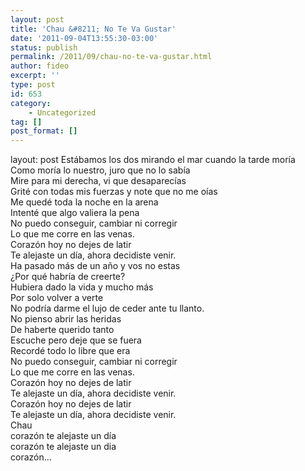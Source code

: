 ```yaml
---
layout: post
title: 'Chau &#8211; No Te Va Gustar'
date: '2011-09-04T13:55:30-03:00'
status: publish
permalink: /2011/09/chau-no-te-va-gustar.html
author: fideo
excerpt: ''
type: post
id: 653
category:
    - Uncategorized
tag: []
post_format: []
---
```

layout: post
<font style="position: absolute;overflow: hidden;height: 0;width: 0">[свети мина](http://ikoni.eu/ikoni)</font>Estábamos los dos mirando el mar cuando la tarde moría  
Como moría lo nuestro, juro que no lo sabía  
Mire para mi derecha, vi que desaparecías  
Grité con todas mis fuerzas y note que no me oías  
Me quedé toda la noche en la arena  
Intenté que algo valiera la pena  
No puedo conseguir, cambiar ni corregir  
Lo que me corre en las venas.  
Corazón hoy no dejes de latir  
Te alejaste un día, ahora decidiste venir.  
Ha pasado más de un año y vos no estas  
¿Por qué habría de creerte?  
Hubiera dado la vida y mucho más  
Por solo volver a verte  
No podría darme el lujo de ceder ante tu llanto.  
No pienso abrir las heridas  
De haberte querido tanto  
Escuche pero deje que se fuera  
Recordé todo lo libre que era  
No puedo conseguir, cambiar ni corregir  
Lo que me corre en las venas.  
Corazón hoy no dejes de latir  
Te alejaste un día, ahora decidiste venir.  
Corazón hoy no dejes de latir  
Te alejaste un día, ahora decidiste venir.  
Chau  
corazón te alejaste un día  
corazón te alejaste un dia  
corazón…